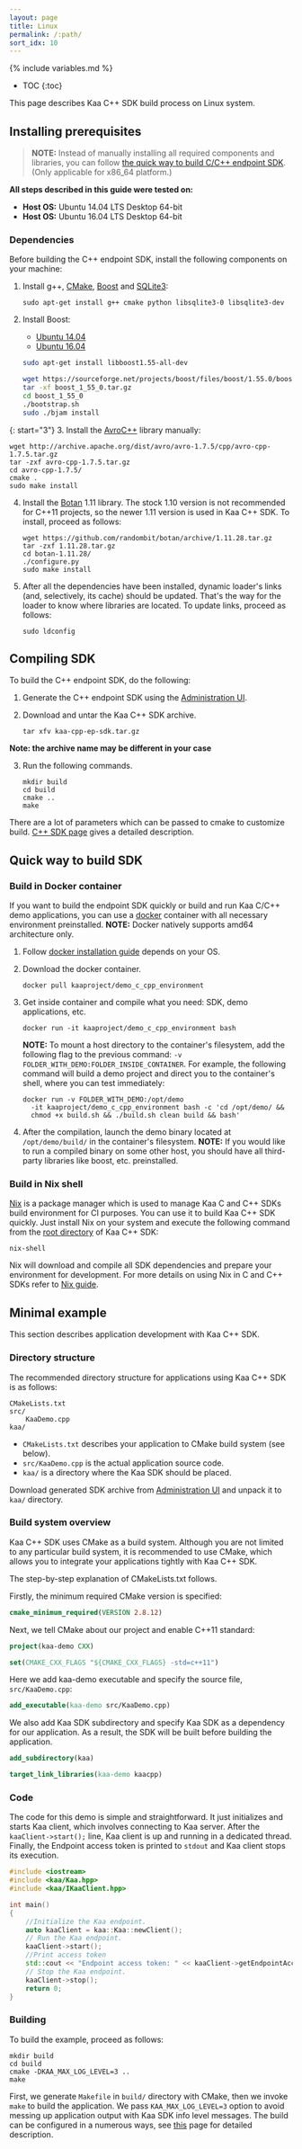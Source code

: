 ```yaml
---
layout: page
title: Linux
permalink: /:path/
sort_idx: 10
---
```

{% include variables.md %}

* TOC
{:toc}

This page describes Kaa C++ SDK build process on Linux system.

## Installing prerequisites

>**NOTE:** Instead of manually installing all required components and libraries, you can follow [the quick way to build C/C++ endpoint SDK](#quick-way-to-build-sdk).
(Only applicable for x86\_64 platform.)

**All steps described in this guide were tested on:**

 - **Host OS:** Ubuntu 14.04 LTS Desktop 64-bit
 - **Host OS:** Ubuntu 16.04 LTS Desktop 64-bit

### Dependencies

Before building the C++ endpoint SDK, install the following components on your machine:

1. Install g++, [CMake](https://cmake.org/download/), [Boost](http://www.boost.org/users/download/) and [SQLite3](https://sqlite.org/download.html):

   ```
   sudo apt-get install g++ cmake python libsqlite3-0 libsqlite3-dev
   ```

2. Install Boost:

<ul>
<li style="list-style-type: none;">
<ul class="nav nav-tabs">
    <li class="active"><a data-toggle="tab" href="#Platform1">Ubuntu 14.04</a></li>
    <li><a data-toggle="tab" href="#Platform2">Ubuntu 16.04</a></li>
</ul>

<div class="tab-content">
<div id="Platform1" class="tab-pane fade in active" markdown="1" >

```bash
sudo apt-get install libboost1.55-all-dev
```

</div><div id="Platform2" class="tab-pane fade" markdown="1" >

```bash
wget https://sourceforge.net/projects/boost/files/boost/1.55.0/boost_1_55_0.tar.gz
tar -xf boost_1_55_0.tar.gz
cd boost_1_55_0
./bootstrap.sh
sudo ./bjam install
```

</div></div>
</li>
</ul>

{: start="3"}
3. Install the [AvroC++](http://avro.apache.org/docs/1.7.5/api/cpp/html/index.html) library manually:


   ```
   wget http://archive.apache.org/dist/avro/avro-1.7.5/cpp/avro-cpp-1.7.5.tar.gz
   tar -zxf avro-cpp-1.7.5.tar.gz
   cd avro-cpp-1.7.5/
   cmake .
   sudo make install
   ```

4. Install the [Botan](http://botan.randombit.net/) 1.11 library. The stock 1.10 version is not recommended for C++11 projects,
so the newer 1.11 version is used in Kaa C++ SDK.
To install, proceed as follows:

   ```
   wget https://github.com/randombit/botan/archive/1.11.28.tar.gz
   tar -zxf 1.11.28.tar.gz
   cd botan-1.11.28/
   ./configure.py
   sudo make install
   ```
5. After all the dependencies have been installed, dynamic loader's links (and, selectively, its cache) should be updated. That's the way for the loader to know where libraries are located. To update links, proceed as follows:

   ```
   sudo ldconfig
   ```

## Compiling SDK

To build the C++ endpoint SDK, do the following:

<!-- TODO: KAA-700 -->
1. Generate the C++ endpoint SDK using the [Administration UI]({{root_url}}Glossary/#administration-ui).
2. Download and untar the Kaa C++ SDK archive.

   ```
   tar xfv kaa-cpp-ep-sdk.tar.gz
   ```
**Note: the archive name may be different in your case**

3. Run the following commands.

   ```
   mkdir build
   cd build
   cmake ..
   make
   ```

There are a lot of parameters which can be passed to cmake to customize build. [C++ SDK page]({{root_url}}Programming-guide/Using-Kaa-endpoint-SDKs/C++/) gives a detailed description.

## Quick way to build SDK

### Build in Docker container
If you want to build the endpoint SDK quickly or build and run Kaa C/C++ demo applications, you can use a [docker](https://www.docker.com/) container with all necessary environment preinstalled.
**NOTE:** Docker natively supports amd64 architecture only.

1. Follow [docker installation guide](http://docs.docker.com/index.html) depends on your OS.
2. Download the docker container.

   ```
   docker pull kaaproject/demo_c_cpp_environment
   ```

3. Get inside container and compile what you need: SDK, demo applications, etc.

   ```
   docker run -it kaaproject/demo_c_cpp_environment bash
   ```

    **NOTE:**
    To mount a host directory to the container's filesystem, add the following flag to the previous command: `-v FOLDER_WITH_DEMO:FOLDER_INSIDE_CONTAINER`.
    For example, the following command will build a demo project and direct you to the container's shell, where you can test immediately:

   ```
   docker run -v FOLDER_WITH_DEMO:/opt/demo
     -it kaaproject/demo_c_cpp_environment bash -c 'cd /opt/demo/ &&
     chmod +x build.sh && ./build.sh clean build && bash'
   ```

4. After the compilation, launch the demo binary located at `/opt/demo/build/` in the container's filesystem.
**NOTE:**
If you would like to run a compiled binary on some other host, you should have all third-party libraries like boost, etc. preinstalled.

### Build in Nix shell
[Nix](https://nixos.org/nix) is a package manager which is used to manage Kaa C and C++ SDKs build environment for CI purposes. You can use it to build Kaa C++ SDK quickly.
Just install Nix on your system and execute the following command from the [root directory]({{github_url}}client/client-multi/client-cpp) of Kaa C++ SDK:

```
nix-shell
```

Nix will download and compile all SDK dependencies and prepare your environment for development.
For more details on using Nix in C and C++ SDKs refer to [Nix guide]({{root_url}}Customization-guide/Nix-guide/).

## Minimal example
This section describes application development with Kaa C++ SDK.

### Directory structure

The recommended directory structure for applications using Kaa C++ SDK is as follows:

```
CMakeLists.txt
src/
    KaaDemo.cpp
kaa/
```

* `CMakeLists.txt` describes your application to CMake build system (see below).
* `src/KaaDemo.cpp` is the actual application source code.
* `kaa/` is a directory where the Kaa SDK should be placed.
<!-- TODO: KAA-700 -->
Download generated SDK archive from [Administration UI]({{root_url}}Glossary/#administration-ui) and unpack it to `kaa/` directory.


### Build system overview
Kaa C++ SDK uses CMake as a build system. Although you are not limited to any particular build system,
it is recommended to use CMake, which allows you to integrate your applications tightly with Kaa C++ SDK.

The step-by-step explanation of CMakeLists.txt follows.

Firstly, the minimum required CMake  version is specified:

```CMake
cmake_minimum_required(VERSION 2.8.12)
```

Next, we tell CMake about our project and enable C++11 standard:

```CMake
project(kaa-demo CXX)

set(CMAKE_CXX_FLAGS "${CMAKE_CXX_FLAGS} -std=c++11")
```

Here we add kaa-demo executable and specify the source file, `src/KaaDemo.cpp`:

```CMake
add_executable(kaa-demo src/KaaDemo.cpp)
```

We also add Kaa SDK subdirectory and specify Kaa SDK as a dependency for our application.
As a result, the SDK will be built before building the application.

```CMake
add_subdirectory(kaa)

target_link_libraries(kaa-demo kaacpp)
```

### Code

The code for this demo is simple and straightforward. It just initializes and starts Kaa client,
which involves connecting to Kaa server. After the `kaaClient->start();` line, Kaa client is up and running in a dedicated thread.
Finally, the Endpoint access token is printed to `stdout` and Kaa client stops its execution.

```c++
#include <iostream>
#include <kaa/Kaa.hpp>
#include <kaa/IKaaClient.hpp>

int main()
{
    //Initialize the Kaa endpoint.
    auto kaaClient = kaa::Kaa::newClient();
    // Run the Kaa endpoint.
    kaaClient->start();
    //Print access token
    std::cout << "Endpoint access token: " << kaaClient->getEndpointAccessToken() << std::endl;
    // Stop the Kaa endpoint.
    kaaClient->stop();
    return 0;
}
```

### Building

To build the example, proceed as follows:

```
mkdir build
cd build
cmake -DKAA_MAX_LOG_LEVEL=3 ..
make
```

First, we generate `Makefile` in `build/` directory with CMake, then we invoke `make` to build the application.
We pass `KAA_MAX_LOG_LEVEL=3` option to avoid messing up application output with Kaa SDK info level messages.
The build can be configured in a numerous ways, see [this]({{root_url}}Programming-guide/Using-Kaa-endpoint-SDKs/C++/) page for detailed description.
